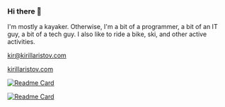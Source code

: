 ### Hi there 👋

I'm mostly a kayaker. Otherwise, I'm a bit of a programmer, a bit of an IT guy, a bit of a tech guy. I also like to ride a bike, ski, and other active activities.

kir@kirillaristov.com

[kirillaristov.com](https://kirillaristov.com)


[![Readme Card](https://github-readme-stats.vercel.app/api/pin/?username=kirillaristov&repo=kirillaristov.com)](https://github.com/kirillaristov/kirillaristov.com)

[![Readme Card](https://github-readme-stats.vercel.app/api/pin/?username=kirillaristov&repo=nationaltrails.ru)](https://github.com/kirillaristov/nationaltrails.ru)


<!--
**kirillaristov/kirillaristov** is a ✨ _special_ ✨ repository because its `README.md` (this file) appears on your GitHub profile.

Here are some ideas to get you started:

- 🔭 I’m currently working on ...
- 🌱 I’m currently learning ...
- 👯 I’m looking to collaborate on ...
- 🤔 I’m looking for help with ...
- 💬 Ask me about ...
- 📫 How to reach me: ...
- 😄 Pronouns: ...
- ⚡ Fun fact: ...
-->
